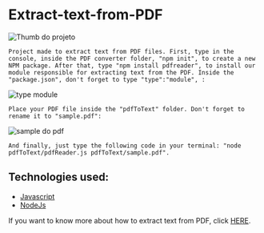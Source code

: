 # Extract-text-from-PDF
![Thumb do projeto](https://github.com/JorgeCJ/Extract-text-from-PDF/assets/127647774/8b345859-37da-4554-a894-c7ae954f569d)

`Project made to extract text from PDF files. First, type in the console, inside the PDF converter folder, "npm init", to create a new NPM package. After that, type "npm install pdfreader", to install our module responsible for extracting text from the PDF. Inside the "package.json", don't forget to type "type":"module", :`

![type module](https://github.com/JorgeCJ/Extract-text-from-PDF/assets/127647774/8b1c5d9a-0de3-443a-9f51-4c61b2eaa2db)

`Place your PDF file inside the "pdfToText" folder. Don't forget to rename it to "sample.pdf":`

![sample do pdf](https://github.com/JorgeCJ/Extract-text-from-PDF/assets/127647774/0d8bee87-5fd2-4698-891b-bea3e2479714)

`And finally, just type the following code in your terminal: "node pdfToText/pdfReader.js pdfToText/sample.pdf".`

## Technologies used:
- [Javascript](https://developer.mozilla.org/en-US/docs/Web/JavaScript)
- [NodeJs](https://nodejs.org/en/docs)

If you want to know more about how to extract text from PDF, click [HERE](https://www.npmjs.com/package/pdfreader).
